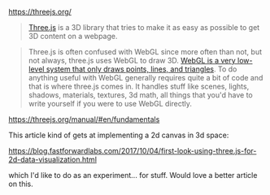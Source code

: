 https://threejs.org/

> [Three.js](https://threejs.org) is a 3D library that tries to make it as easy as possible to get 3D content on a webpage.

> Three.js is often confused with WebGL since more often than not, but not always, three.js uses WebGL to draw 3D. [WebGL is a very low-level system that only draws points, lines, and triangles](https://webglfundamentals.org). To do anything useful with WebGL generally requires quite a bit of code and that is where three.js comes in. It handles stuff like scenes, lights, shadows, materials, textures, 3d math, all things that you'd have to write yourself if you were to use WebGL directly.

https://threejs.org/manual/#en/fundamentals

This article kind of gets at implementing a 2d canvas in 3d space:

https://blog.fastforwardlabs.com/2017/10/04/first-look-using-three.js-for-2d-data-visualization.html

which I'd like to do as an experiment... for stuff. Would love a better article on this.
